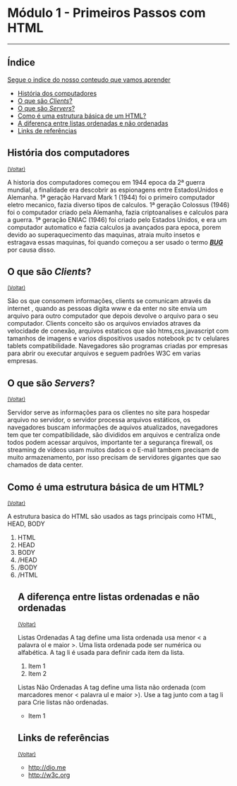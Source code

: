 <!DOCTYPE html>
<html lang="en">
<head>
<meta charset="UTF-8">
<meta http-equiv="X-UA-Compatible" content="IE=edge">
 <meta name="viewport" content="width=device-width, initial-scale=1.0">
</head>
  
<body>
<h1 id="inicio"> Módulo 1 - Primeiros Passos com HTML</h1>
<hr/>

<h2>Índice</h2>
<p>
<u>Segue o indice do nosso conteudo que vamos aprender</u>
</p>
            
<ul>
        <li><a href="#historia">História dos computadores</a></li>
        <li><a href="#clients">O que são <i>Clients</i>?</a></li>
        <li><a href="#servers">O que são <i>Servers</i>?</a></li>
        <li><a href="#html">Como é uma estrutura básica de um HTML?</a></li>
        <li><a href="#listas"> A diferença entre listas ordenadas e não ordenadas</a></li>
        <li><a href="#links">Links de referências</a></li>
</ul>
<h2 id="historia"> História dos computadores</h2>
<small><a href="#inicio">(Voltar)</a></small>

<p>
A historia dos computadores começou em 1944 epoca da 2ª guerra mundial, a finalidade era descobrir as espionagens entre EstadosUnidos e Alemanha.
1ª geração Harvard Mark 1 (1944) foi o primeiro computador eletro mecanico, fazia diverso tipos de calculos.
1ª geração Colossus (1946) foi o computador criado pela Alemanha, fazia criptoanalises e calculos para a guerra.
1ª geração ENIAC (1946) foi criado pelo Estados Unidos, e era um computador automatico e fazia calculos ja avançados para epoca,
porem devido ao superaquecimento das maquinas, atraia muito insetos e estragava essas maquinas, foi quando começou a ser usado o
termo <i> <u> <strong>BUG</strong> </u> </i> por causa disso.
</p>
    
<h2 id="clients"> O que são <i>Clients</i>?</a></li></h2>
<small><a href="#inicio">(Voltar)</a></small>

<p>
São os que consomem informações, clients se comunicam através da internet , quando as pessoas digita www e da enter no site envia um arquivo
para outro computador que depois devolve o arquivo para o seu computador.
Clients conceito são os arquivos enviados atraves da velocidade de conexão, arquivos estaticos que são htms,css,javascript com  tamanhos de imagens
e varios dispositivos usados notebook pc tv celulares tablets compatibilidade.
Navegadores são programas criadas por empresas para abrir ou executar arquivos e seguem padrões W3C em varias empresas.
</p>
   
<h2 id="servers"> O que são <i>Servers</i>?</h2>
<small><a href="#inicio">(Voltar)</a></small>

<p>
Servidor serve as informações para os clientes no site para hospedar arquivo no servidor, o servidor processa arquivos estáticos,
os navegadores buscam informações de aquivos atualizados, navegadores tem que ter compatibilidade, são divididos em  arquivos e centraliza onde todos 
podem acessar arquivos, importante ter a segurança firewall, os streaming de vídeos usam muitos dados e o E-mail tambem precisam de muito armazenamento,
por isso precisam de servidores gigantes que sao chamados de data center.
</p>

<h2 id="html"> Como é uma estrutura básica de um HTML?</h2>
<small><a href="#inicio">(Voltar)</a></small>

<p>
  A estrutura basica do HTML são usados as tags principais como HTML, HEAD, BODY
<ol>
<li> HTML  </li>
<li> HEAD  </li>
<li> BODY  </li>
<li> /HEAD </li>
<li> /BODY </li>
<li> /HTML </li>
</p>

<h2 id="listas">A diferença entre listas ordenadas e não ordenadas</h2>
<small><a href="#inicio">(Voltar)</a></small>

<p>
Listas Ordenadas
A tag define uma lista ordenada usa menor < a palavra ol e maior >. Uma lista ordenada pode ser numérica ou alfabética.
A tag li é usada para definir cada item da lista.

<ol>         
<li> Item 1</li>
<li> Item 2</li>
</ol>
</p>

<p>
Listas Não Ordenadas
A tag define uma lista não ordenada (com marcadores menor < palavra ul e maior >).
Use a tag junto com a tag li para Crie listas não ordenadas.

<ul>
<li> Item 1</li>
</ul>
</p>  

<h2 id="links">Links de referências</h2>
<small><a href="#inicio">(Voltar)</a></small>

<ul>
<li><a href="#">http://dio.me</a></li>
<li><a href="#">http://w3c.org</a></li>
</ul>
</body>
</html>
